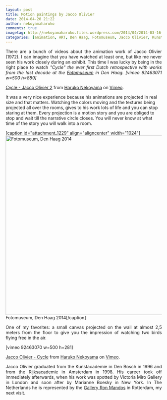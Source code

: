 ```yaml
---
layout: post
title: Motion paintings by Jacco Olivier
date: 2014-04-20 21:22
author: nekoyamaharuko
comments: true
imagetag: http://nekoyamaharuko.files.wordpress.com/2014/04/2014-03-16-17-55-14.jpg
categories: [animation, ART, Den Haag, Fotomuseum, Jacco Olivier, Kunstacademie, Marianne Boesky, motion, paintings, retrospective, Rijksacademie, Rotterdam, Victoria Miro Gallery]
---
```

<p style="text-align:justify;">There are a bunch of videos about the animation work of Jacco Olivier (1972). I can imagine that you have watched at least one, but like me never seen his work closely during an exhibit. This time I was lucky by being in the right place to watch <em>"Cycle" the ever first Dutch retrospective with works from the last decade at the <a title="Fotomuseum Den Haag" href="http://www.fotomuseumdenhaag.com/en" target="_blank">Fotomuseum</a> in Den Haag.
[vimeo 92463071 w=500 h=889]</em></p>
<a href="http://vimeo.com/92463071">Cycle - Jacco Olivier 2</a> from <a href="http://vimeo.com/nekoyamaharuko">Haruko Nekoyama</a> on <a href="https://vimeo.com">Vimeo</a>.

It was a very nice experience because his animations are projected in real size and that matters. Watching the colors moving and the textures being projected all over the rooms, gives to his work lots of life and you can stop staring at them. Every projection is a motion story and you are obliged to stop and wait till the narrative circle closes. You will never know at what time of the story you will walk into a room.

[caption id="attachment_1229" align="aligncenter" width="1024"]<a href="http://nekoyamaharuko.files.wordpress.com/2014/04/2014-03-16-17-55-14.jpg"><img class="wp-image-1229 size-large" src="http://nekoyamaharuko.files.wordpress.com/2014/04/2014-03-16-17-55-14.jpg?w=1024" alt="Fotomuseum, Den Haag 2014" width="1024" height="579" /></a> Fotomuseum, Den Haag 2014[/caption]
<p style="text-align:justify;">One of my favorites: a small canvas projected on the wall at almost 2,5 meters from the floor to give you the impression of watching two birds flying free in the air.</p>
<p style="text-align:justify;">[vimeo 92463070 w=500 h=281]</p>
<a href="http://vimeo.com/92463070">Jacco Olivier - Cycle</a> from <a href="http://vimeo.com/nekoyamaharuko">Haruko Nekoyama</a> on <a href="https://vimeo.com">Vimeo</a>.
<p style="text-align:justify;">Jacco Olivier graduated from the Kunstacademie in Den Bosch in 1996 and from the Rijksacademie in Amsterdam in 1998. His career took off immediately afterwards, when his work was spotted by Victoria Miro Gallery in London and soon after by Marianne Boesky in New York. In The Netherlands he is represented by the <a title="Gallery Ron Mandos" href="http://www.ronmandos.nl/">Gallery Ron Mandos</a> in Rotterdam, my next visit.</p>
